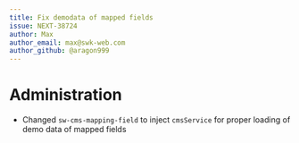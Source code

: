 ```yaml
---
title: Fix demodata of mapped fields
issue: NEXT-38724
author: Max
author_email: max@swk-web.com
author_github: @aragon999
---
```

# Administration
* Changed `sw-cms-mapping-field` to inject `cmsService` for proper loading of demo data of mapped fields
